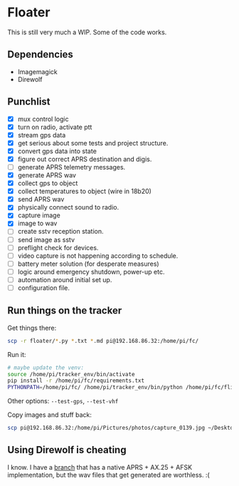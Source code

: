# Floater

This is still very much a WIP.
Some of the code works.

## Dependencies

* Imagemagick
* Direwolf

## Punchlist

- [x] mux control logic
- [x] turn on radio, activate ptt
- [x] stream gps data
- [x] get serious about some tests and project structure.
- [x] convert gps data into state
- [x] figure out correct APRS destination and digis.
- [ ] generate APRS telemetry messages.
- [x] generate APRS wav
- [x] collect gps to object
- [x] collect temperatures to object (wire in 18b20)
- [x] send APRS wav
- [x] physically connect sound to radio.
- [x] capture image
- [x] image to wav
- [ ] create sstv reception station.
- [ ] send image as sstv
- [ ] preflight check for devices.
- [ ] video capture is not happening according to schedule.
- [ ] battery meter solution (for desperate measures)
- [ ] logic around emergency shutdown, power-up etc.
- [ ] automation around initial set up.
- [ ] configuration file.

## Run things on the tracker

Get things there:
```bash
scp -r floater/*.py *.txt *.md pi@192.168.86.32:/home/pi/fc/
```

Run it:
```bash
# maybe update the venv:
source /home/pi/tracker_env/bin/activate
pip install -r /home/pi/fc/requirements.txt
PYTHONPATH=/home/pi/fc/ /home/pi/tracker_env/bin/python /home/pi/fc/flight_controller.py --init
```

Other options: `--test-gps`, `--test-vhf`

Copy images and stuff back:
```bash
scp pi@192.168.86.32:/home/pi/Pictures/photos/capture_0139.jpg ~/Desktop/test_photos/
```

## Using Direwolf is cheating

I know. I have a [branch](https://github.com/gdusbabek/floater/tree/native_afsk) that has a native
APRS + AX.25 + AFSK implementation, but the wav files that get generated are worthless. :(